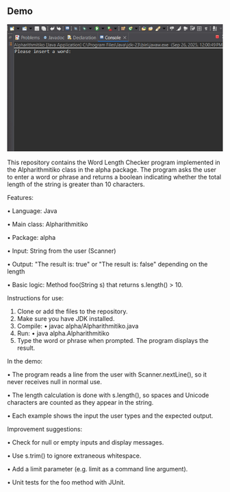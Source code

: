 ## Demo

![Παρουσίαση Εφαρμογής](demo.gif)

This repository contains the Word Length Checker program implemented in the Alpharithmitiko class in the alpha package. 
The program asks the user to enter a word or phrase and returns a boolean indicating whether the total length of the string is greater than 10 characters.

Features:

• Language: Java

• Main class: Alpharithmitiko

• Package: alpha

• Input: String from the user (Scanner)

• Output: "The result is: true" or "The result is: false" depending on the length

• Basic logic: Method foo(String s) that returns s.length() > 10.

Instructions for use:
1. Clone or add the files to the repository.
2. Make sure you have JDK installed.
3. Compile:
• javac alpha/Alpharithmitiko.java
4. Run:
• java alpha.Alpharithmitiko
5. Type the word or phrase when prompted. The program displays the result.

In the demo:

• The program reads a line from the user with Scanner.nextLine(), so it never receives null in normal use.

• The length calculation is done with s.length(), so spaces and Unicode characters are counted as they appear in the string.

• Each example shows the input the user types and the expected output.

Improvement suggestions:

• Check for null or empty inputs and display messages.

• Use s.trim() to ignore extraneous whitespace.

• Add a limit parameter (e.g. limit as a command line argument).

• Unit tests for the foo method with JUnit.
